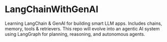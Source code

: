 # LangChainWithGenAI
Learning LangChain &amp; GenAI for building smart LLM apps. Includes chains, memory, tools &amp; retrievers. This repo will evolve into an agentic AI system using LangGraph for planning, reasoning, and autonomous agents.
